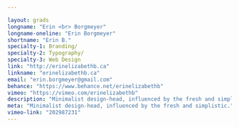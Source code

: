 ```yaml
---

layout: grads
longname: "Erin <br> Borgmeyer"
longname-oneline: "Erin Borgmeyer"
shortname: "Erin B."
specialty-1: Branding/
specialty-2: Typography/
specialty-3: Web Design
link: "http://erinelizabethb.ca"
linkname: "erinelizabethb.ca"
email: "erin.borgmeyer@gmail.com"
behance: "https://www.behance.net/erinelizabethb"
vimeo: "https://vimeo.com/erinelizabethb"
description: "Minimalist design-head, influenced by the fresh and simplistic."
meta: "Minimalist design-head, influenced by the fresh and simplistic."
vimeo-link: "202987231"
---
```

